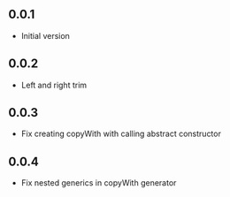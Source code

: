 ## 0.0.1

- Initial version

## 0.0.2

- Left and right trim

## 0.0.3

- Fix creating copyWith with calling abstract constructor

## 0.0.4

- Fix nested generics in copyWith generator